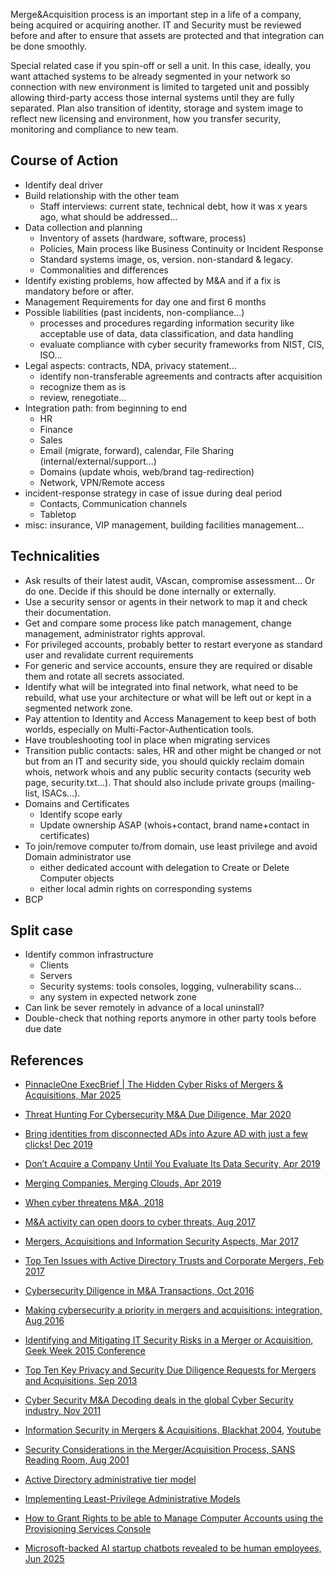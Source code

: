 
Merge&Acquisition process is an important step in a life of a company, being acquired or acquiring another.
IT and Security must be reviewed before and after to ensure that assets are protected and that integration can be done smoothly.

Special related case if you spin-off or sell a unit. In this case, ideally, you want attached systems to be already segmented in your network so connection with new environment is limited to targeted unit and possibly allowing third-party access those internal systems until they are fully separated. Plan also transition of identity, storage and system image to reflect new licensing and environment, how you transfer security, monitoring and compliance to new team.

## Course of Action

* Identify deal driver
* Build relationship with the other team
    * Staff interviews: current state, technical debt, how it was x years ago, what should be addressed...
* Data collection and planning
    * Inventory of assets (hardware, software, process)
    * Policies, Main process like Business Continuity or Incident Response
    * Standard systems image, os, version. non-standard & legacy.
    * Commonalities and differences
* Identify existing problems, how affected by M&A and if a fix is mandatory before or after.
* Management Requirements for day one and first 6 months
* Possible liabilities (past incidents, non-compliance...)
    * processes and procedures regarding information security like acceptable use of data, data classification, and data handling
    * evaluate compliance with cyber security frameworks from NIST, CIS, ISO...
* Legal aspects: contracts, NDA, privacy statement...
    * identify non-transferable agreements and contracts after acquisition
    * recognize them as is
    * review, renegotiate...
* Integration path: from beginning to end
    * HR
    * Finance
    * Sales
    * Email (migrate, forward), calendar, File Sharing (internal/external/support...)
    * Domains (update whois, web/brand tag-redirection)
    * Network, VPN/Remote access
* incident-response strategy in case of issue during deal period
    * Contacts, Communication channels
    * Tabletop
* misc: insurance, VIP management, building facilities management...

## Technicalities

* Ask results of their latest audit, VAscan, compromise assessment... Or do one. Decide if this should be done internally or externally.
* Use a security sensor or agents in their network to map it and check their documentation.
* Get and compare some process like patch management, change management, administrator rights approval.
* For privileged accounts, probably better to restart everyone as standard user and revalidate current requirements
* For generic and service accounts, ensure they are required or disable them and rotate all secrets associated.
* Identify what will be integrated into final network, what need to be rebuild, what use your architecture or what will be left out or kept in a segmented network zone.
* Pay attention to Identity and Access Management to keep best of both worlds, especially on Multi-Factor-Authentication tools.
* Have troubleshooting tool in place when migrating services
* Transition public contacts: sales, HR and other might be changed or not but from an IT and security side, you should quickly reclaim domain whois, network whois and any public security contacts (security web page, security.txt...). That should also include private groups (mailing-list, ISACs...).
* Domains and Certificates
    * Identify scope early
    * Update ownership ASAP (whois+contact, brand name+contact in certificates)
* To join/remove computer to/from domain, use least privilege and avoid Domain administrator use
    * either dedicated account with delegation to Create or Delete Computer objects
    * either local admin rights on corresponding systems
* BCP

## Split case

* Identify common infrastructure
    * Clients
    * Servers
    * Security systems: tools consoles, logging, vulnerability scans...
    * any system in expected network zone
* Can link be sever remotely in advance of a local uninstall?
* Double-check that nothing reports anymore in other party tools before due date

## References

* [PinnacleOne ExecBrief | The Hidden Cyber Risks of Mergers & Acquisitions, Mar 2025](https://www.sentinelone.com/blog/pinnacleone-execbrief-the-hidden-cyber-risks-of-mergers-acquisitions/)
* [Threat Hunting For Cybersecurity M&A Due Diligence, Mar 2020](https://blog.renditioninfosec.com/downloads/20200306_BSidesNOVA_MA_Due_Diligence.pdf)
* [Bring identities from disconnected ADs into Azure AD with just a few clicks! Dec 2019](https://techcommunity.microsoft.com/t5/azure-active-directory-identity/bring-identities-from-disconnected-ads-into-azure-ad-with-just-a/ba-p/827835)
* [Don’t Acquire a Company Until You Evaluate Its Data Security, Apr 2019](https://hbr.org/2019/04/dont-acquire-a-company-until-you-evaluate-its-data-security)
* [Merging Companies, Merging Clouds, Apr 2019](https://www.darkreading.com/cloud/merging-companies-merging-clouds/a/d-id/1334314)
* [When cyber threatens M&A, 2018](https://www.pwc.com/us/en/deals/publications/assets/pwc-when-cyber-threatens-m-and-a.pdf)
* [M&A activity can open doors to cyber threats, Aug 2017](http://ameinfo.com/technology/it/alert-ma-activity-can-open-doors-cyber-threats/)
* [Mergers, Acquisitions and Information Security Aspects, Mar 2017](https://www.sans.edu/downloads/Merger-and-Acquisition-Group-Project.pdf)
* [Top Ten Issues with Active Directory Trusts and Corporate Mergers, Feb 2017](https://blogs.technet.microsoft.com/askpfeplat/2017/02/13/top-ten-issues-with-active-directory-trusts-and-corporate-mergers/)
* [Cybersecurity Diligence in M&A Transactions, Oct 2016](https://cooleyma.com/2016/10/26/cybersecurity-diligence-in-ma-transactions-lessons-from-verizonyahoo/)
* [Making cybersecurity a priority in mergers and acquisitions: integration, Aug 2016](http://www.cio.com/article/3105276/mergers-acquisitions/making-cybersecurity-a-priority-in-mergers-and-acquisitions-integration.html)
* [Identifying and Mitigating IT Security Risks in a Merger or Acquisition, Geek Week 2015 Conference](http://www.isaca.org/chapters3/Atlanta/AboutOurChapter/Documents/GW2015/081015-1PM-IdentifyandMitigatingITSecurityRisks-Acquisition.pdf)
* [Top Ten Key Privacy and Security Due Diligence Requests for Mergers and Acquisitions, Sep 2013](https://www.lexisnexis.com/communities/corporatecounselnewsletter/b/newsletter/archive/2013/09/02/top-ten-key-privacy-and-security-due-diligence-requests-for-mergers-and-acquisitions.aspx)
* [Cyber Security M&A Decoding deals in the global Cyber Security industry, Nov 2011](https://www.pwc.com/gx/en/aerospace-defence/pdf/cyber-security-mergers-acquisitions.pdf)
* [Information Security in Mergers & Acquisitions, Blackhat 2004](https://www.blackhat.com/html/bh-media-archives/bh-archives-2004.html), [Youtube](https://www.youtube.com/watch?v=AKrMvsbkEgY)
* [Security Considerations in the Merger/Acquisition Process, SANS Reading Room, Aug 2001](https://www.sans.org/reading-room/whitepapers/casestudies/security-considerations-merger-acquisition-process-)

* [Active Directory administrative tier model](https://docs.microsoft.com/en-us/windows-server/identity/securing-privileged-access/securing-privileged-access-reference-material)
* [Implementing Least-Privilege Administrative Models](https://docs.microsoft.com/en-us/windows-server/identity/ad-ds/plan/security-best-practices/implementing-least-privilege-administrative-models)
* [How to Grant Rights to be able to Manage Computer Accounts using the Provisioning Services Console](https://support.citrix.com/article/CTX121201)

* [Microsoft-backed AI startup chatbots revealed to be human employees, Jun 2025](https://mashable.com/article/microsoft-backed-ai-startup-chatbot-human-employees)
